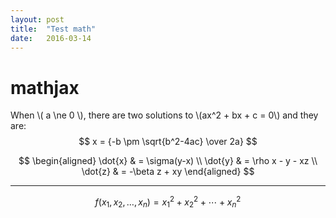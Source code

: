 ```yaml
---
layout: post
title:  "Test math"
date:   2016-03-14
---
```

# mathjax

When \\( a \ne 0 \\), there are two solutions to \\(ax^2 + bx + c = 0\\) and they are:
$$ x = {-b \pm \sqrt{b^2-4ac} \over 2a} $$

$$
\begin{aligned}
\dot{x} & = \sigma(y-x) \\
\dot{y} & = \rho x - y - xz \\
\dot{z} & = -\beta z + xy
\end{aligned}
$$

---

$$
f(x_1,x_2,\ldots,x_n) = x_1^2 + x_2^2 + \cdots + x_n^2
$$
